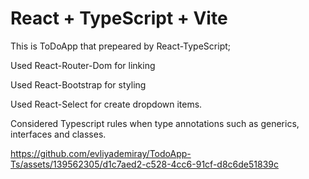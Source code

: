 # React + TypeScript + Vite
This is ToDoApp that prepeared by React-TypeScript;

Used React-Router-Dom for linking

Used React-Bootstrap for styling

Used React-Select for create dropdown items.

Considered Typescript rules when type annotations such as generics, interfaces and classes.




https://github.com/evliyademiray/TodoApp-Ts/assets/139562305/d1c7aed2-c528-4cc6-91cf-d8c6de51839c

